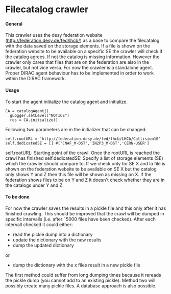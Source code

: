 # Filecatalog crawler
#### General

This crawler uses the desy federation website (http://federation.desy.de/fed/lhcb/) as a base to compare the filecatalog with the data saved on the storage elements. If a file is shown on the federation website to be available on a specific SE the crawler will check if the catalog agrees. If not the catalog is missing information. However the crawler only cares that files that are on the federation are also in the crawler, but not vice versa.
For now the crawler is a standalone agent. Proper DIRAC agent behaviour has to be implemented in order to work within the DIRAC framework.

#### Usage

To start the agent initialize the catalog agent and initialize.
```
CA = catalogAgent()
  gLogger.setLevel("NOTICE")
  res = CA.initialize()
```

Following two parameters are in the initializer that can be changed:

```
self.rootURL = 'http://federation.desy.de/fed/lhcb/LHCb/Collision10'
self.dedicatedSE = [] #['CNAF_M-DST','IN2P3_M-DST','CERN-USER']
```

self.rootURL: Starting point of the crawl. Once the rootURL is reached the crawl has finished
self.dedicatedSE: Specify a list of storage elements (SE) which the crawler should compare to. If we check only for SE X and Ia file is shown on the federation website to be available on SE X but the catalog only shows Y and Z then this file will be shown as missing on X. If the federation shows files to be on Y and Z it doesn't check whether
they are in the catalogs under Y and Z.


#### To be done

For now the crawler saves the results in a pickle file and this only after it has finished crawling. This should be improved that the crawl will be dumped in specific intervalls (i.e. after ˜5000 files have been checked). After each intervall checked it could either:

* read the pickle dump into a dictionary
* update the dictionary with the new results
* dump the updated dictionary

or

* dump the dictionary with the x files result in a new pickle file

The first method could suffer from long dumping times because it rereads the pickle dump (you cannot add to an existing pickle). Method two will possibly create many pickle files. A database approach is also possible.